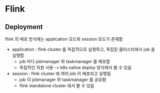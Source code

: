 # Flink  

## Deployment  

flink 의 배포 방식에는 application 모드와 session 모드가 존재함  
- application : flink cluster 를 독립적으로 실행하고, 독립된 클러스터에서 job 을 실행함
  - job 마다 jobmanager 와 taskmanager 를 배포함  
  - 독립적인 자원 사용 -> k8s native deploy 방식에서 볼 수 있음  
- session : flink cluster 에 여러 job 이 배포되고 실행됨   
  - job 이 jobmanager 와 taskmanager 를 공유함  
  - flink standalone cluster 에서 볼 수 있음  